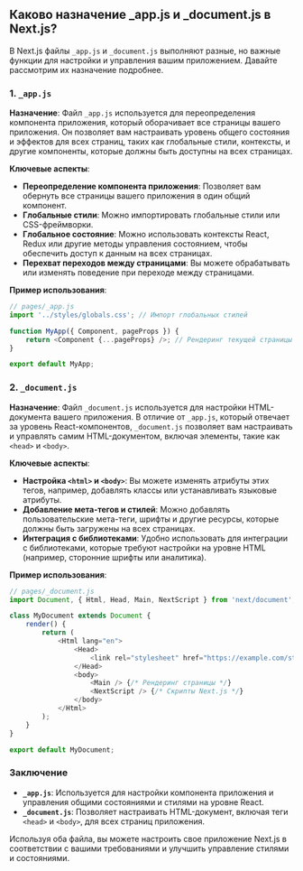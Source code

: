 ## Каково назначение _app.js и _document.js в Next.js?

В Next.js файлы `_app.js` и `_document.js` выполняют разные, но важные функции для настройки и управления вашим приложением. Давайте рассмотрим их назначение подробнее.

### 1. `_app.js`

**Назначение**:
Файл `_app.js` используется для переопределения компонента приложения, который оборачивает все страницы вашего приложения. Он позволяет вам настраивать уровень общего состояния и эффектов для всех страниц, таких как глобальные стили, контексты, и другие компоненты, которые должны быть доступны на всех страницах.

**Ключевые аспекты**:
- **Переопределение компонента приложения**: Позволяет вам обернуть все страницы вашего приложения в один общий компонент.
- **Глобальные стили**: Можно импортировать глобальные стили или CSS-фреймворки.
- **Глобальное состояние**: Можно использовать контексты React, Redux или другие методы управления состоянием, чтобы обеспечить доступ к данным на всех страницах.
- **Перехват переходов между страницами**: Вы можете обрабатывать или изменять поведение при переходе между страницами.

**Пример использования**:
```javascript
// pages/_app.js
import '../styles/globals.css'; // Импорт глобальных стилей

function MyApp({ Component, pageProps }) {
    return <Component {...pageProps} />; // Рендеринг текущей страницы
}

export default MyApp;
```

### 2. `_document.js`

**Назначение**:
Файл `_document.js` используется для настройки HTML-документа вашего приложения. В отличие от `_app.js`, который отвечает за уровень React-компонентов, `_document.js` позволяет вам настраивать и управлять самим HTML-документом, включая элементы, такие как `<head>` и `<body>`.

**Ключевые аспекты**:
- **Настройка `<html>` и `<body>`**: Вы можете изменять атрибуты этих тегов, например, добавлять классы или устанавливать языковые атрибуты.
- **Добавление мета-тегов и стилей**: Можно добавлять пользовательские мета-теги, шрифты и другие ресурсы, которые должны быть загружены на всех страницах.
- **Интеграция с библиотеками**: Удобно использовать для интеграции с библиотеками, которые требуют настройки на уровне HTML (например, сторонние шрифты или аналитика).

**Пример использования**:
```javascript
// pages/_document.js
import Document, { Html, Head, Main, NextScript } from 'next/document';

class MyDocument extends Document {
    render() {
        return (
            <Html lang="en">
                <Head>
                    <link rel="stylesheet" href="https://example.com/style.css" /> {/* Пример подключения стиля */}
                </Head>
                <body>
                    <Main /> {/* Рендеринг страницы */}
                    <NextScript /> {/* Скрипты Next.js */}
                </body>
            </Html>
        );
    }
}

export default MyDocument;
```

### Заключение

- **`_app.js`**: Используется для настройки компонента приложения и управления общими состояниями и стилями на уровне React.
- **`_document.js`**: Позволяет настраивать HTML-документ, включая теги `<head>` и `<body>`, для всех страниц приложения.

Используя оба файла, вы можете настроить свое приложение Next.js в соответствии с вашими требованиями и улучшить управление стилями и состояниями.